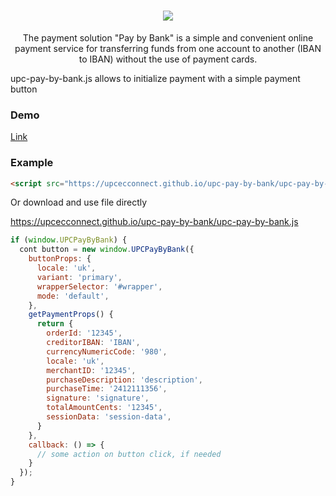 <h1 align="center">
   <b>
      <a href="https://ecconnect.upc.ua/">
        <img src="https://ecconnect.upc.ua/public/images/newLogo.svg" />
      </a>
    </b>
</h1>

<p align="center">The payment solution "Pay by Bank" is a simple and convenient online payment service for transferring funds from one account to another (IBAN to IBAN) without the use of payment cards.</p>

<p>upc-pay-by-bank.js allows to initialize payment with a simple payment button</p>

### Demo
<a href="https://upcecconnect.github.io/fake-shop/#/checkout?mode=pay-by-bank">Link</a>

### Example

```html
<script src="https://upcecconnect.github.io/upc-pay-by-bank/upc-pay-by-bank.js"></script>
```
Or download and use file directly

https://upcecconnect.github.io/upc-pay-by-bank/upc-pay-by-bank.js

```js
if (window.UPCPayByBank) {
  cont button = new window.UPCPayByBank({
    buttonProps: {
      locale: 'uk',
      variant: 'primary',
      wrapperSelector: '#wrapper',
      mode: 'default',
    },
    getPaymentProps() {
      return {
        orderId: '12345',
        creditorIBAN: 'IBAN',
        currencyNumericCode: '980',
        locale: 'uk',
        merchantID: '12345',
        purchaseDescription: 'description',
        purchaseTime: '2412111356',
        signature: 'signature',
        totalAmountCents: '12345',
        sessionData: 'session-data',
      }
    },
    callback: () => {
      // some action on button click, if needed
    }
  });
}
```